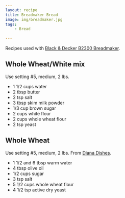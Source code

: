 ```yaml
---
layout: recipe
title: Breadmaker Bread
image: img/breadmaker.jpg
tags:
    - Bread
    
---
```


Recipes used with [Black & Decker B2300 Breadmaker](/breadmaker.pdf).

## Whole Wheat/White mix

Use setting #5, medium, 2 lbs.

* 1 1/2 cups water
* 2 tbsp butter
* 2 tsp salt
* 3 tbsp skim milk powder
* 1/3 cup brown sugar
* 2 cups white flour
* 2 cups whole wheat flour
* 2 tsp yeast

## Whole Wheat

Use setting #5, medium, 2 lbs. From [Diana Dishes](https://dianadishes.wordpress.com/2013/01/09/bread-machine-whole-wheat-bread/).

* 1 1/2 and 6 tbsp warm water
* 4 tbsp olive oil 
* 1/2 cups sugar
* 3 tsp salt
* 5 1/2 cups whole wheat flour
* 4 1/2 tsp active dry yeast